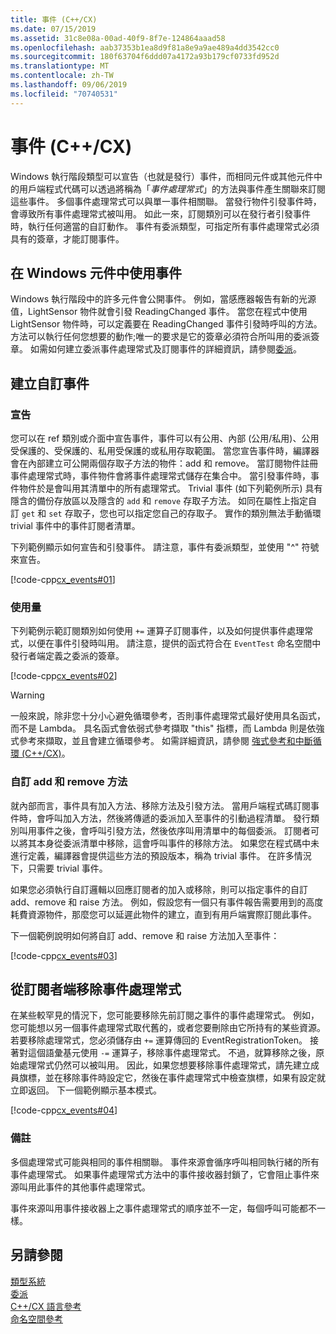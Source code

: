 ```yaml
---
title: 事件 (C++/CX)
ms.date: 07/15/2019
ms.assetid: 31c8e08a-00ad-40f9-8f7e-124864aaad58
ms.openlocfilehash: aab37353b1ea8d9f81a8e9a9ae489a4dd3542cc0
ms.sourcegitcommit: 180f63704f6ddd07a4172a93b179cf0733fd952d
ms.translationtype: MT
ms.contentlocale: zh-TW
ms.lasthandoff: 09/06/2019
ms.locfileid: "70740531"
---
```

# <a name="events-ccx"></a>事件 (C++/CX)

Windows 執行階段類型可以宣告（也就是發行）事件，而相同元件或其他元件中的用戶端程式代碼可以透過將稱為「*事件處理常式*」的方法與事件產生關聯來訂閱這些事件。 多個事件處理常式可以與單一事件相關聯。 當發行物件引發事件時，會導致所有事件處理常式被叫用。 如此一來，訂閱類別可以在發行者引發事件時，執行任何適當的自訂動作。 事件有委派類型，可指定所有事件處理常式必須具有的簽章，才能訂閱事件。

## <a name="consuming-events-in-windows-components"></a>在 Windows 元件中使用事件

Windows 執行階段中的許多元件會公開事件。 例如，當感應器報告有新的光源值，LightSensor 物件就會引發 ReadingChanged 事件。 當您在程式中使用 LightSensor 物件時，可以定義要在 ReadingChanged 事件引發時呼叫的方法。 方法可以執行任何您想要的動作;唯一的要求是它的簽章必須符合所叫用的委派簽章。 如需如何建立委派事件處理常式及訂閱事件的詳細資訊，請參閱[委派](../cppcx/delegates-c-cx.md)。

## <a name="creating-custom-events"></a>建立自訂事件

### <a name="declaration"></a>宣告

您可以在 ref 類別或介面中宣告事件，事件可以有公用、內部 (公用/私用)、公用受保護的、受保護的、私用受保護的或私用存取範圍。 當您宣告事件時，編譯器會在內部建立可公開兩個存取子方法的物件：add 和 remove。 當訂閱物件註冊事件處理常式時，事件物件會將事件處理常式儲存在集合中。 當引發事件時，事件物件於是會叫用其清單中的所有處理常式。 Trivial 事件 (如下列範例所示) 具有隱含的備份存放區以及隱含的 `add` 和 `remove` 存取子方法。 如同在屬性上指定自訂 `get` 和 `set` 存取子，您也可以指定您自己的存取子。  實作的類別無法手動循環 trivial 事件中的事件訂閱者清單。

下列範例顯示如何宣告和引發事件。 請注意，事件有委派類型，並使用 "^" 符號來宣告。

[!code-cpp[cx_events#01](../cppcx/codesnippet/CPP/cx_events/class1.h#01)]

### <a name="usage"></a>使用量

下列範例示範訂閱類別如何使用 `+=` 運算子訂閱事件，以及如何提供事件處理常式，以便在事件引發時叫用。 請注意，提供的函式符合在 `EventTest` 命名空間中發行者端定義之委派的簽章。

[!code-cpp[cx_events#02](../cppcx/codesnippet/CPP/eventsupportinvs/eventclientclass.h#02)]

> [!WARNING]
> 一般來說，除非您十分小心避免循環參考，否則事件處理常式最好使用具名函式，而不是 Lambda。 具名函式會依弱式參考擷取 "this" 指標，而 Lambda 則是依強式參考來擷取，並且會建立循環參考。 如需詳細資訊，請參閱 [強式參考和中斷循環 (C++/CX)](../cppcx/weak-references-and-breaking-cycles-c-cx.md)。

### <a name="custom-add-and-remove-methods"></a>自訂 add 和 remove 方法

就內部而言，事件具有加入方法、移除方法及引發方法。 當用戶端程式碼訂閱事件時，會呼叫加入方法，然後將傳遞的委派加入至事件的引動過程清單。 發行類別叫用事件之後，會呼叫引發方法，然後依序叫用清單中的每個委派。 訂閱者可以將其本身從委派清單中移除，這會呼叫事件的移除方法。 如果您在程式碼中未進行定義，編譯器會提供這些方法的預設版本，稱為 trivial 事件。 在許多情況下，只需要 trivial 事件。

如果您必須執行自訂邏輯以回應訂閱者的加入或移除，則可以指定事件的自訂 add、remove 和 raise 方法。 例如，假設您有一個只有事件報告需要用到的高度耗費資源物件，那麼您可以延遲此物件的建立，直到有用戶端實際訂閱此事件。

下一個範例說明如何將自訂 add、remove 和 raise 方法加入至事件：

[!code-cpp[cx_events#03](../cppcx/codesnippet/CPP/cx_events/class1.h#03)]

## <a name="removing-an-event-handler-from-the-subscriber-side"></a>從訂閱者端移除事件處理常式

在某些較罕見的情況下，您可能要移除先前訂閱之事件的事件處理常式。 例如，您可能想以另一個事件處理常式取代舊的，或者您要刪除由它所持有的某些資源。 若要移除處理常式，您必須儲存由 `+=` 運算傳回的 EventRegistrationToken。 接著對這個語彙基元使用 `-=` 運算子，移除事件處理常式。  不過，就算移除之後，原始處理常式仍然可以被叫用。 因此，如果您想要移除事件處理常式，請先建立成員旗標，並在移除事件時設定它，然後在事件處理常式中檢查旗標，如果有設定就立即返回。 下一個範例顯示基本模式。

[!code-cpp[cx_events#04](../cppcx/codesnippet/CPP/eventsupportinvs/eventclientclass.h#04)]

### <a name="remarks"></a>備註

多個處理常式可能與相同的事件相關聯。 事件來源會循序呼叫相同執行緒的所有事件處理常式。 如果事件處理常式方法中的事件接收器封鎖了，它會阻止事件來源叫用此事件的其他事件處理常式。

事件來源叫用事件接收器上之事件處理常式的順序並不一定，每個呼叫可能都不一樣。

## <a name="see-also"></a>另請參閱

[類型系統](../cppcx/type-system-c-cx.md)<br/>
[委派](../cppcx/delegates-c-cx.md)<br/>
[C++/CX 語言參考](../cppcx/visual-c-language-reference-c-cx.md)<br/>
[命名空間參考](../cppcx/namespaces-reference-c-cx.md)
